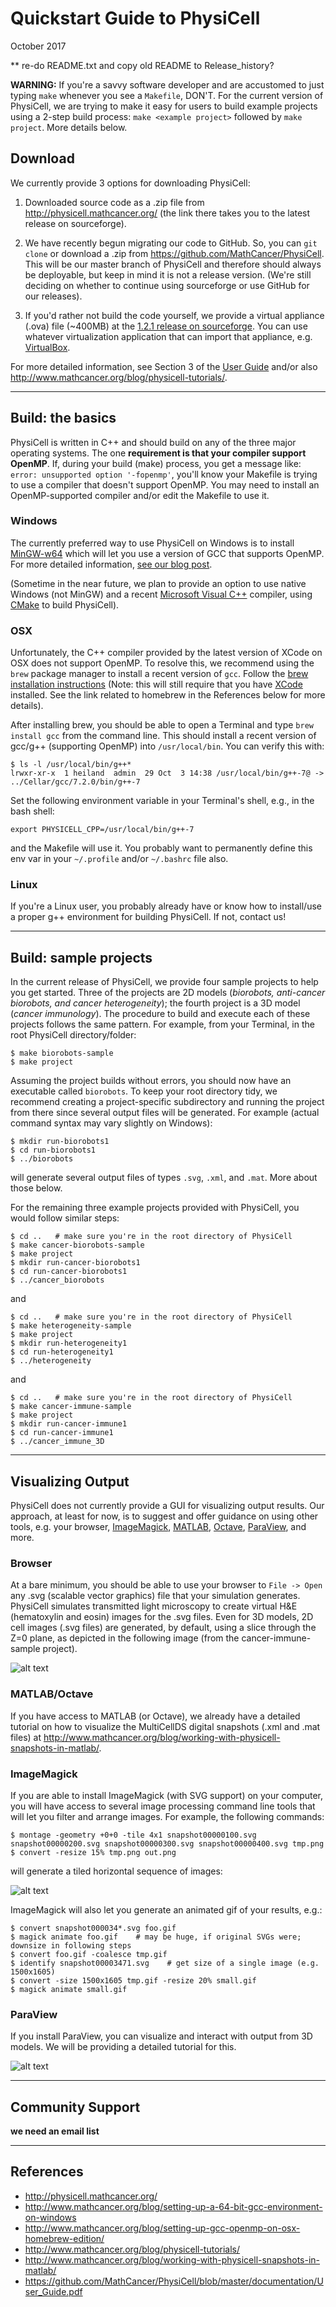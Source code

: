 # Quickstart Guide to PhysiCell 

October 2017
 
** re-do README.txt and copy old README to Release_history?

<b>WARNING:</b> If you're a savvy software developer and are accustomed to just typing `make` whenever you 
see a `Makefile`, DON'T. For the current version of PhysiCell, we are trying to make it easy for
users to build example projects using a 2-step build process: `make <example project>` followed by `make project`. More
details below.

## Download

We currently provide 3 options for downloading PhysiCell:

1) Downloaded source code as a .zip file from http://physicell.mathcancer.org/ 
(the link there takes you to the latest release on sourceforge).
<!-- https://sourceforge.net/projects/physicell/files/PhysiCell/PhysiCell%201.2.1 -->

2) We have recently begun migrating our code to GitHub. So, you can `git clone` or download a .zip from 
https://github.com/MathCancer/PhysiCell. This will be our master branch of PhysiCell and therefore
should always be deployable, but keep in mind it is not a release version. (We're still deciding on whether to
continue using sourceforge or use GitHub for our releases).

3) If you'd rather not build the code yourself, we provide a virtual appliance (.ova) file (~400MB)
at the [1.2.1 release on sourceforge](https://sourceforge.net/projects/physicell/files/PhysiCell/PhysiCell%201.2.1/). 
You can use whatever virtualization application that can import that appliance, e.g. 
[VirtualBox](http://www.oracle.com/technetwork/server-storage/virtualbox/downloads/index.html).


For more detailed information, see Section 3 of the 
[User Guide](https://github.com/MathCancer/PhysiCell/blob/master/documentation/User_Guide.pdf) 
and/or also http://www.mathcancer.org/blog/physicell-tutorials/.

<hr> <!---------------------------------------------->

## Build: the basics

PhysiCell is written in C++ and should build on any of the three major operating systems. 
The one <b>requirement is that your compiler support OpenMP</b>. If, during your build (make) process, you get
a message like: `error: unsupported option '-fopenmp'`, you'll know your Makefile is trying to use a compiler
that doesn't support OpenMP. You may need to install an OpenMP-supported compiler and/or edit the Makefile to use it.

### Windows

The currently preferred way to use PhysiCell on Windows is to install [MinGW-w64](https://sourceforge.net/projects/mingw-w64/) which will let you use 
a version of GCC that supports OpenMP. For more detailed information, 
[see our blog post](http://www.mathcancer.org/blog/setting-up-a-64-bit-gcc-environment-on-windows).

(Sometime in the near future, we plan to provide an option to use native Windows (not MinGW) and a recent 
[Microsoft Visual C++](https://support.microsoft.com/en-us/help/2977003/the-latest-supported-visual-c-downloads) compiler,
using [CMake](https://cmake.org/download/) to build PhysiCell).

### OSX

Unfortunately, the C++ compiler provided by the latest version of XCode on OSX does not support OpenMP.
To resolve this, we recommend using the `brew` package manager to install a recent version of `gcc`. Follow the [brew 
installation instructions](https://docs.brew.sh/Installation.html) (Note: this will still require that you have 
[XCode](https://developer.apple.com/xcode/) installed. See the link related to homebrew in the References below
for more details).

After installing brew, you should be able to open a Terminal and type `brew install gcc` from the command line. This 
should install a recent version of gcc/g++ (supporting OpenMP) into `/usr/local/bin`. You can verify this with:
```
$ ls -l /usr/local/bin/g++*
lrwxr-xr-x  1 heiland  admin  29 Oct  3 14:38 /usr/local/bin/g++-7@ -> ../Cellar/gcc/7.2.0/bin/g++-7
```

Set the following environment variable in your Terminal's shell, e.g., in the bash shell: 
```
export PHYSICELL_CPP=/usr/local/bin/g++-7
```
and the Makefile will use it. You probably want to permanently define this env var in your `~/.profile` and/or `~/.bashrc` file also.

### Linux

If you're a Linux user, you probably already have or know how to install/use a proper g++ environment for 
building PhysiCell. If not, contact us!

<hr> <!---------------------------------------------->

## Build: sample projects

In the current release of PhysiCell, we provide four sample projects to help you get started. Three
of the projects are 2D models (<i>biorobots, anti-cancer biorobots, and cancer heterogeneity</i>); the fourth project
is a 3D model (<i>cancer immunology</i>). The procedure to build and execute each of these projects follows the same
pattern. For example, from your Terminal, in the root PhysiCell directory/folder:
```
$ make biorobots-sample
$ make project
```

<!-- Note: the first `make` command silently copies over project-specific files, including the Makefile. The 
second `make` command attempts to compile the (new) code. Since the Makefile is being overwritten, any edits you
may have done to the previous Makefile (e.g., changing `CC` to point to `g++-7` on OSX) will be lost. You'll need
to edit it again or find another workaround. -->

Assuming the project builds without errors, you should now have an executable called `biorobots`. To keep your
root directory tidy, we recommend creating a project-specific subdirectory and running the project from there since
several output files will be generated. For example (actual command syntax may vary slightly on Windows):
```
$ mkdir run-biorobots1
$ cd run-biorobots1
$ ../biorobots
```
will generate several output files of types `.svg`, `.xml`, and `.mat`. More about those below.

For the remaining three example projects provided with PhysiCell, you would follow similar steps:
```
$ cd ..   # make sure you're in the root directory of PhysiCell
$ make cancer-biorobots-sample
$ make project
$ mkdir run-cancer-biorobots1
$ cd run-cancer-biorobots1
$ ../cancer_biorobots
```
and
```
$ cd ..   # make sure you're in the root directory of PhysiCell
$ make heterogeneity-sample
$ make project
$ mkdir run-heterogeneity1
$ cd run-heterogeneity1
$ ../heterogeneity
```
and
```
$ cd ..   # make sure you're in the root directory of PhysiCell
$ make cancer-immune-sample
$ make project
$ mkdir run-cancer-immune1
$ cd run-cancer-immune1
$ ../cancer_immune_3D
```

<hr> <!---------------------------------------------->

## Visualizing Output

PhysiCell does not currently provide a GUI for visualizing output results. Our approach, at least for now,
is to suggest and offer guidance on using other tools, e.g. your browser, [ImageMagick](https://www.imagemagick.org), 
[MATLAB](https://www.mathworks.com/products/matlab.html), [Octave](https://octave.sourceforge.io/), 
[ParaView](https://www.paraview.org/), and more.

### Browser

At a bare minimum, you should be able to use your browser to `File -> Open` any .svg (scalable vector graphics) file 
that your simulation generates. PhysiCell simulates transmitted light microscopy to create virtual H&E 
(hematoxylin and eosin) images for the .svg files. Even for 3D models, 2D cell images (.svg files) are generated, by 
default, using a slice through the Z=0 plane, as depicted in the following image (from the cancer-immune-sample project).

![alt text](https://github.com/rheiland/PhysiCell/blob/master/documentation/images/cancer_immune_snapshot00000574_small.png "SVG slice from 3D cancer-immune-sample project")

### MATLAB/Octave

If you have access to MATLAB (or Octave), we already have a detailed tutorial on how to visualize the
MultiCellDS digital snapshots (.xml and .mat files) at http://www.mathcancer.org/blog/working-with-physicell-snapshots-in-matlab/.

### ImageMagick

If you are able to install ImageMagick (with SVG support) on your computer, you will have access to several image processing command line
tools that will let you filter and arrange images. For example, the following commands:
```
$ montage -geometry +0+0 -tile 4x1 snapshot00000100.svg snapshot00000200.svg snapshot00000300.svg snapshot00000400.svg tmp.png
$ convert -resize 15% tmp.png out.png
```
will generate a tiled horizontal sequence of images:

![alt text](https://github.com/rheiland/PhysiCell/blob/master/documentation/images/cancer_immune_seq4x1_small.png "ImageMagick can tile images")

ImageMagick will also let you generate an animated gif of your results, e.g.:
```
$ convert snapshot000034*.svg foo.gif
$ magick animate foo.gif    # may be huge, if original SVGs were; downsize in following steps
$ convert foo.gif -coalesce tmp.gif
$ identify snapshot00003471.svg    # get size of a single image (e.g. 1500x1605)
$ convert -size 1500x1605 tmp.gif -resize 20% small.gif
$ magick animate small.gif
```

### ParaView

If you install ParaView, you can visualize and interact with output from 3D models. We will be providing a detailed
tutorial for this.

![alt text](https://github.com/rheiland/PhysiCell/blob/master/documentation/images/PhysiCell_ParaView_quickstart.png "ParaView w clipping planes and barchart")

<hr> <!---------------------------------------------->

## Community Support

**we need an email list**

<hr> <!---------------------------------------------->

## References

* http://physicell.mathcancer.org/
* http://www.mathcancer.org/blog/setting-up-a-64-bit-gcc-environment-on-windows
* http://www.mathcancer.org/blog/setting-up-gcc-openmp-on-osx-homebrew-edition/
* http://www.mathcancer.org/blog/physicell-tutorials/
* http://www.mathcancer.org/blog/working-with-physicell-snapshots-in-matlab/
* https://github.com/MathCancer/PhysiCell/blob/master/documentation/User_Guide.pdf
